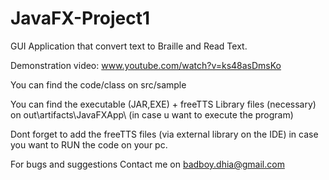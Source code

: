 # JavaFX-Project1
GUI Application that convert text to Braille and Read Text.

Demonstration video: www.youtube.com/watch?v=ks48asDmsKo

You can find the code/class on src/sample 

You can find the executable (JAR,EXE) +  freeTTS Library  files (necessary) on out\artifacts\JavaFXApp\ (in case u want to execute the program)

Dont forget to add the freeTTS files (via external library on the IDE) in case you want to RUN the code on your pc.

For bugs and suggestions Contact me on badboy.dhia@gmail.com

